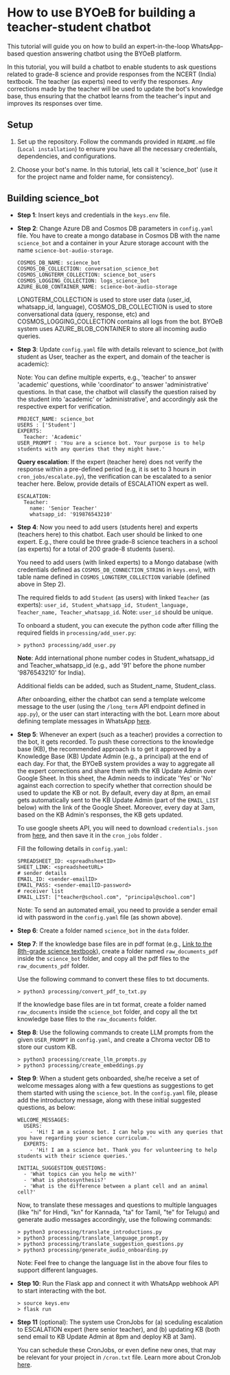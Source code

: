 # How to use BYOeB for building a teacher-student chatbot

This tutorial will guide you on how to build an expert-in-the-loop WhatsApp-based question answering chatbot using the BYOeB platform.

In this tutorial, you will build a chatbot to enable students to ask questions related to grade-8 science and provide responses from the NCERT (India) textbook. The teacher (as experts) need to verify the responses. Any corrections made by the teacher will be used to update the bot's knowledge base, thus ensuring that the chatbot learns from the teacher's input and improves its responses over time.

## Setup

1. Set up the repository. Follow the commands provided in `README.md` file (`Local installation`) to ensure you have all the necessary credentials, dependencies, and configurations.

2. Choose your bot's name. In this tutorial, lets call it 'science_bot' (use it for the project name and folder name, for consistency).

## Building science_bot

- **Step 1**: Insert keys and credentials in the `keys.env` file.

- **Step 2**: Change Azure DB and Cosmos DB parameters in `config.yaml` file. You have to create a mongo database in Cosmos DB with the name `science_bot` and a container in your Azure storage account with the name `science-bot-audio-storage`. 
    
    ```
    COSMOS_DB_NAME: science_bot
    COSMOS_DB_COLLECTION: conversation_science_bot
    COSMOS_LONGTERM_COLLECTION: science_bot_users
    COSMOS_LOGGING_COLLECTION: logs_science_bot
    AZURE_BLOB_CONTAINER_NAME: science-bot-audio-storage
    ```

    LONGTERM_COLLECTION is used to store user data (user_id, whatsapp_id, language), COSMOS_DB_COLLECTION is used to store conversational data (query, response, etc) and COSMOS_LOGGING_COLLECTION contains all logs from the bot. BYOeB system uses AZURE_BLOB_CONTAINER to store all incoming audio queries.

- **Step 3**: Update `config.yaml` file with details relevant to science_bot (with student as User, teacher as the expert, and domain of the teacher is academic):

    Note: You can define multiple experts, e.g., 'teacher' to answer 'academic' questions, while 'coordinator' to answer 'administrative' questions. In that case, the chatbot will classify the question raised by the student into 'academic' or 'administrative', and accordingly ask the respective expert for verification.
    
    ```
    PROJECT_NAME: science_bot
    USERS : ['Student']
    EXPERTS:
      Teacher: 'Academic'
    USER_PROMPT : 'You are a science bot. Your purpose is to help students with any queries that they might have.'
    ```

    **Query escalation**: If the expert (teacher here) does not verify the response within a pre-defined period (e.g, it is set to 3 hours in `cron_jobs/escalate.py`), the verification can be escalated to a senior teacher here. Below, provide details of ESCALATION expert as well.

    ```
    ESCALATION:
      Teacher: 
        name: 'Senior Teacher'
        whatsapp_id: '919876543210'
    ```

- **Step 4**: Now you need to add users (students here) and experts (teachers here) to this chatbot. Each user should be linked to one expert. E.g., there could be three grade-8 science teachers in a school (as experts) for a total of 200 grade-8 students (users). 

    You need to add users (with linked experts) to a Mongo database (with credentials defined as `COSMOS_DB_CONNECTION_STRING` in `keys.env`), with table name defined in  `COSMOS_LONGTERM_COLLECTION` variable (defined above in Step 2).

    The required fields to add `Student` (as users) with linked `Teacher` (as experts): `user_id, Student_whatsapp_id, Student_language, Teacher_name, Teacher_whatsapp_id`. Note: `user_id` should be unique.

    To onboard a student, you can execute the python code after filling the required fields in `processing/add_user.py`:

    ```console
    > python3 processing/add_user.py
    ```

    **Note**: Add international phone number codes in Student_whatsapp_id and Teacher_whatsapp_id (e.g., add '91' before the phone number '9876543210' for India).

    Additional fields can be added, such as Student_name, Student_class.
    
    After onboarding, either the chatbot can send a template welcome message to the user (using the `/long_term` API endpoint defined in `app.py`), or the user can start interacting with the bot. Learn more about defining template messages in WhatsApp [here](https://www.facebook.com/business/help/2055875911147364?id=2129163877102343).

- **Step 5**: Whenever an expert (such as a teacher) provides a correction to the bot, it gets recorded. To push these corrections to the knowledge base (KB), the recommended approach is to get it approved by a Knowledge Base (KB) Update Admin (e.g., a principal) at the end of each day. For that, the BYOeB system provides a way to aggregate all the expert corrections and share them with the KB Update Admin over Google Sheet. In this sheet, the Admin needs to indicate 'Yes' or 'No' against each correction to specify whether that correction should be used to update the KB or not. By default, every day at 8pm, an email gets automatically sent to the KB Update Admin (part of the `EMAIL_LIST` below) with the link of the Google Sheet. Moreover, every day at 3am, based on the KB Admin's responses, the KB gets updated.
    
    To use google sheets API, you will need to download `credentials.json` from [here](https://developers.google.com/sheets/api/quickstart/python#step_3_set_up_the_sample), and then save it in the `cron_jobs` folder . 
    
    Fill the following details in `config.yaml`:

    ```
    SPREADSHEET_ID: <spreadhsheetID>
    SHEET_LINK: <spreadsheetURL>
    # sender details
    EMAIL_ID: <sender-emailID>
    EMAIL_PASS: <sender-emailID-password>
    # receiver list
    EMAIL_LIST: ["teacher@school.com", "principal@school.com"] 
    ```

    Note: To send an automated email, you need to provide a sender email id with password in the `config.yaml` file (as shown above).

- **Step 6**: Create a folder named `science_bot` in the `data` folder. 

- **Step 7**: If the knowledge base files are in pdf format (e.g., [Link to the 8th-grade science textbook](https://ncert.nic.in/textbook.php?hesc1=0-13)), create a folder named `raw_documents_pdf` inside the `science_bot` folder, and copy all the pdf files to the `raw_documents_pdf` folder. 
    
    Use the following command to convert these files to txt documents.
    ```console
    > python3 processing/convert_pdf_to_txt.py
    ```

    If the knowledge base files are in txt format, create a folder named `raw_documents` inside the `science_bot` folder, and copy all the txt knowledge base files to the `raw_documents` folder.

- **Step 8**: Use the following commands to create LLM prompts from the given `USER_PROMPT` in `config.yaml`, and create a Chroma vector DB to store our custom KB.

    ```console
    > python3 processing/create_llm_prompts.py
    > python3 processing/create_embeddings.py
    ```

- **Step 9**: When a student gets onboarded, she/he receive a set of welcome messages along with a few questions as suggestions to get them started with using the `science_bot`. In the `config.yaml` file, please add the introductory message, along with these initial suggested questions, as below:

    ```
    WELCOME_MESSAGES:
      USERS:
        - 'Hi! I am a science bot. I can help you with any queries that you have regarding your science curriculum.'
      EXPERTS:
        - 'Hi! I am a science bot. Thank you for volunteering to help students with their science queries.'

    INITIAL_SUGGESTION_QUESTIONS:
      - 'What topics can you help me with?'
      - 'What is photosynthesis?'
      - 'What is the difference between a plant cell and an animal cell?'
    ```

    Now, to translate these messages and questions to multiple languages (like "hi" for Hindi, "kn" for Kannada, "ta" for Tamil, "te" for Telugu) and generate audio messages accordingly, use the following commands:
    ```console
    > python3 processing/translate_introductions.py
    > python3 processing/translate_language_prompt.py
    > python3 processing/translate_suggestion_questions.py
    > python3 processing/generate_audio_onboarding.py
    ```

    Note: Feel free to change the language list in the above four files to support different languages.

- **Step 10**: Run the Flask app and connect it with WhatsApp webhook API to start interacting with the bot.

    ```console
    > source keys.env
    > flask run
    ```

- **Step 11** (optional): The system use CronJobs for (a) sceduling escalation to ESCALATION expert (here senior teacher), and (b) updating KB (both send email to KB Update Admin at 8pm and deploy KB at 3am).

    You can schedule these CronJobs, or even define new ones, that may be relevant for your project in `/cron.txt` file. Learn more about CronJob [here](https://www.hostinger.in/tutorials/cron-job).
